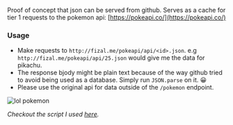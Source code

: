 
Proof of concept that json can be served from github. Serves as a cache for tier 1 requests to the pokemon api: [https://pokeapi.co/](https://pokeapi.co/)

### Usage

- Make requests to `http://fizal.me/pokeapi/api/<id>.json`. e.g `http://fizal.me/pokeapi/api/25.json` would give me the data for pikachu.
- The response  bjody might be plain text because of the way github tried to avoid being used as a database. Simply run `JSON.parse` on it. 😀
- Please use the original api for data outside of the `/pokemon` endpoint.

![lol pokemon](https://media1.tenor.com/images/75a163d30bfdcc79014b5ed4ce9bb286/tenor.gif?itemid=4285044)

_Checkout the script I used [here](http://github.com/fizal619/pokeapi/)._